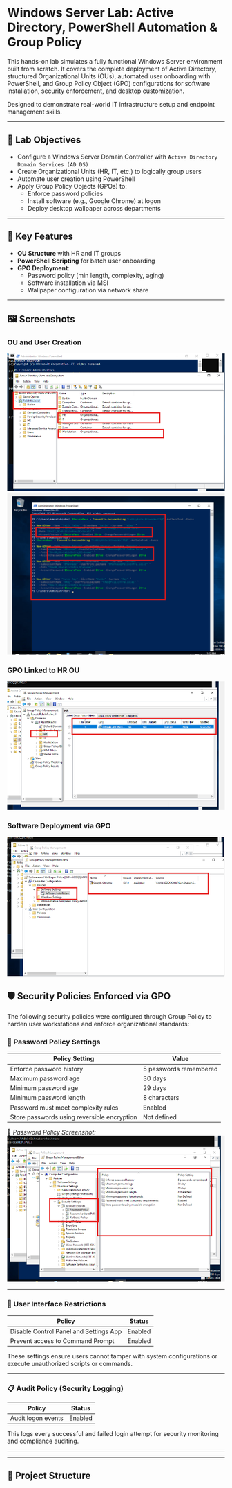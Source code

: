 # Windows Server Lab: Active Directory, PowerShell Automation & Group Policy

This hands-on lab simulates a fully functional Windows Server environment built from scratch. It covers the complete deployment of Active Directory, structured Organizational Units (OUs), automated user onboarding with PowerShell, and Group Policy Object (GPO) configurations for software installation, security enforcement, and desktop customization.

Designed to demonstrate real-world IT infrastructure setup and endpoint management skills.

---

## 🔧 Lab Objectives

- Configure a Windows Server Domain Controller with `Active Directory Domain Services (AD DS)`
- Create Organizational Units (HR, IT, etc.) to logically group users
- Automate user creation using PowerShell
- Apply Group Policy Objects (GPOs) to:
  - Enforce password policies
  - Install software (e.g., Google Chrome) at logon
  - Deploy desktop wallpaper across departments

---

## 🧪 Key Features

- **OU Structure** with HR and IT groups
- **PowerShell Scripting** for batch user onboarding
- **GPO Deployment**:
  - Password policy (min length, complexity, aging)
  - Software installation via MSI
  - Wallpaper configuration via network share

---

## 🖼️ Screenshots

### OU and User Creation

![OU Creation](images/ou-creation-powershell.png)
![User Creation](images/user-creation-powershell.png)

### GPO Linked to HR OU

![GPO Linked to HR](images/GPO-linked-to-HR.png)

### Software Deployment via GPO

![Software Deployment](images/GPO-Configuration.png)

## 🛡️ Security Policies Enforced via GPO

The following security policies were configured through Group Policy to harden user workstations and enforce organizational standards:

### 🔐 Password Policy Settings

| Policy Setting                          | Value                  |
|----------------------------------------|------------------------|
| Enforce password history               | 5 passwords remembered |
| Maximum password age                   | 30 days                |
| Minimum password age                   | 29 days                |
| Minimum password length                | 8 characters           |
| Password must meet complexity rules    | Enabled                |
| Store passwords using reversible encryption | Not defined       |

📸 _Password Policy Screenshot:_  
![Password Policy](images/Security-Setting-Enforce.png)

---

### 🚫 User Interface Restrictions

| Policy                                   | Status     |
|------------------------------------------|------------|
| Disable Control Panel and Settings App   | Enabled    |
| Prevent access to Command Prompt         | Enabled    |

These settings ensure users cannot tamper with system configurations or execute unauthorized scripts or commands.

---

### 📋 Audit Policy (Security Logging)

| Policy               | Status  |
|----------------------|---------|
| Audit logon events   | Enabled |

This logs every successful and failed login attempt for security monitoring and compliance auditing.

---


---

## 📁 Project Structure

